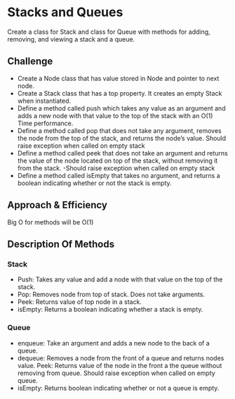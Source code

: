 # Stacks and Queues
Create a class for Stack and class for Queue with methods for adding, removing, and viewing a stack and a queue.

## Challenge
- Create a Node class that has value stored in Node and pointer to next node.
- Create a Stack class that has a top property. It creates an empty Stack when instantiated.
- Define a method called push which takes any value as an argument and adds a new node with that value to the top of the stack with an O(1) Time performance.
- Define a method called pop that does not take any argument, removes the node from the top of the stack, and returns the node’s value.
Should raise exception when called on empty stack
- Define a method called peek that does not take an argument and returns the value of the node located on top of the stack, without removing it from the stack.
-Should raise exception when called on empty stack
- Define a method called isEmpty that takes no argument, and returns a boolean indicating whether or not the stack is empty.

## Approach & Efficiency
Big O for methods will be O(1)

## Description Of Methods
### Stack
- Push: Takes any value and add a node with that value on the top of the stack.
- Pop: Removes node from top of stack. Does not take arguments.
- Peek: Returns value of top node in a stack.
- isEmpty: Returns a boolean indicating whether a stack is empty.

### Queue
- enqueue: Take an argument and adds a new node to the back of a queue.
- dequeue: Removes a node from the front of a queue and returns nodes value.
 Peek: Returns value of the node in the front a the queue without removing from queue. Should raise exception when called on empty queue.
 - isEmpty: Returns boolean indicating whether or not a queue is empty. 
